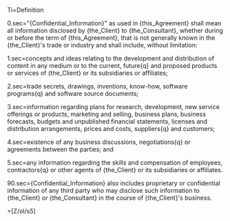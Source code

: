 Ti=Definition

0.sec="{Confidential_Information}" as used in {this_Agreement} shall mean all information disclosed by {the_Client} to {the_Consultant}, whether during or before the term of {this_Agreement}, that is not generally known in the {the_Client}'s trade or industry and shall include, without limitation:

1.sec=concepts and ideas relating to the development and distribution of content in any medium or to the current, future{q} and proposed products or services of {the_Client} or its subsidiaries or affiliates;

2.sec=trade secrets, drawings, inventions, know-how, software programs{q} and software source documents;

3.sec=information regarding plans for research, development, new service offerings or products, marketing and selling, business plans, business forecasts, budgets and unpublished financial statements, licenses and distribution arrangements, prices and costs, suppliers{q} and customers;

4.sec=existence of any business discussions, negotiations{q} or agreements between the parties; and

5.sec=any information regarding the skills and compensation of employees, contractors{q} or other agents of {the_Client} or its subsidiaries or affiliates.

90.sec={Confidential_Information} also includes proprietary or confidential information of any third party who may disclose such information to {the_Client} or {the_Consultant} in the course of {the_Client}'s business.

=[Z/ol/s5]
